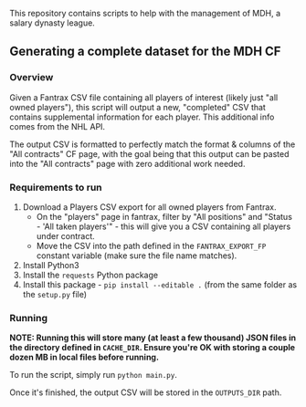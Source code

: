 This repository contains scripts to help with the management of MDH, a salary dynasty league.

## Generating a complete dataset for the MDH CF

### Overview

Given a Fantrax CSV file containing all players of interest (likely just "all owned players"), this script will output a new, "completed" CSV that contains supplemental information for each player. This additional info comes from the NHL API.

The output CSV is formatted to perfectly match the format & columns of the "All contracts" CF page, with the goal being that this output can be pasted into the "All contracts" page with zero additional work needed.

### Requirements to run

1. Download a Players CSV export for all owned players from Fantrax.
    * On the "players" page in fantrax, filter by "All positions" and "Status - 'All taken players'" - this will give you a CSV containing all players under contract.
    * Move the CSV into the path defined in the `FANTRAX_EXPORT_FP` constant variable (make sure the file name matches).
2. Install Python3
3. Install the `requests` Python package
4. Install this package - `pip install --editable .` (from the same folder as the `setup.py` file)

### Running

**NOTE: Running this will store many (at least a few thousand) JSON files in the directory defined in `CACHE_DIR`. Ensure you're OK with storing a couple dozen MB in local files before running.**

To run the script, simply run `python main.py`.

Once it's finished, the output CSV will be stored in the `OUTPUTS_DIR` path.

